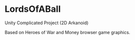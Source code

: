 # LordsOfABall
Unity Complicated Project (2D Arkanoid)

Based on Heroes of War and Money browser game graphics.
